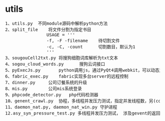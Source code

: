 # utils
<pre>
1、utils.py 	不同module源码中解析python方法
2、split_file	将文件分割为指定书目
				USAGE = '''
				-f, -F -filename    待切割文件
				-c, -C, -count      切割数目，默认为1
				'''
3、sougouCell2txt.py	将搜狗细胞词库解析为txt文本
4、sogou_cloud_words.py		搜狗云词接口
5、pyExecJs.py		python调用js，通过PyQt4调用webkit，可以动态加载html中的javascript
6、fabric_exec.py	fabric实现多台server的远程控制
7、dinner.py		公司订餐系统的升级
8、mis.py		公司mis系统登录
9、phpcode_detector.py	php代码检测器
10、genent_crawl.py	协程，多线程并发压力测试，指定并发线程数，另(cookie设置是dict中value必须为string)
11、daemon_nat.py, daemon_nat_win.py 守护进程
12.asy_syn_pressure_test.py	多线程并发压力测试， 涉及gevent的返回值判断处理
</pre>
